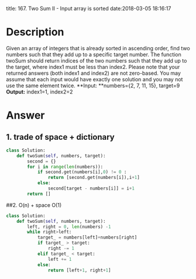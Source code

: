 title: 167. Two Sum II - Input array is sorted
date:2018-03-05 18:16:17

# Description
Given an array of integers that is already sorted in ascending order, find two numbers such that they add up to a specific target number.
The function twoSum should return indices of the two numbers such that they add up to the target, where index1 must be less than index2. Please note that your returned answers (both index1 and index2) are not zero-based.
You may assume that each input would have exactly one solution and you may not use the same element twice.
**Input: **numbers={2, 7, 11, 15}, target=9
**Output:** index1=1, index2=2

# Answer
## 1. trade of space + dictionary
```python
class Solution:
    def twoSum(self, numbers, target):
        second = {}
        for i in range(len(numbers)):
            if second.get(numbers[i],0) != 0 :
                return [second.get(numbers[i]),i+1]
            else:
                second[target - numbers[i]] = i+1
        return []
```

##2. O(n) + space O(1)
```python
class Solution:
    def twoSum(self, numbers, target):
        left, right = 0, len(numbers) -1
        while right>left:
            target_ = numbers[left]+numbers[right]
            if target_ > target:
                right -= 1
            elif target_ < target:
                left += 1
            else:
                return [left+1, right+1]
```